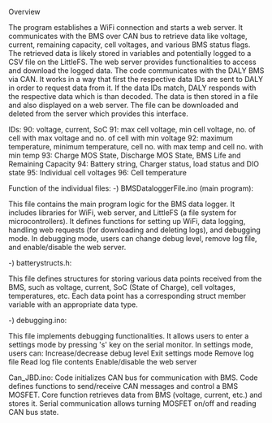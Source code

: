 Overview

The program establishes a WiFi connection and starts a web server. It communicates with the BMS over CAN bus to retrieve data like voltage, current, remaining capacity, cell voltages, and various BMS status flags. The retrieved data is likely stored in variables and potentially logged to a CSV file on the LittleFS. The web server provides functionalities to access and download the logged data.
The code communicates with the DALY BMS via CAN. It works in a way that first the respective data IDs are sent to DALY in order to request data from it. If the data IDs match, DALY responds with the respective data which is than decoded. 
The data is then stored in a file and also displayed on a web server. The file can be downloaded and deleted from the server which provides this interface. 
 
IDs:
90: voltage, current, SoC
91: max cell voltage, min cell voltage, no. of cell with max voltage and no. of cell with min voltage
92: maximum temperature, minimum temperature, cell no. with max temp and cell no. with min temp
93: Charge MOS State, Discharge MOS State, BMS Life and Remaining Capacity
94: Battery string, Charger status, load status and DIO state
95: Individual cell voltages
96: Cell temperature

Function of the individual files:
-) BMSDataloggerFile.ino (main program):

This file contains the main program logic for the BMS data logger.
It includes libraries for WiFi, web server, and LittleFS (a file system for microcontrollers).
It defines functions for setting up WiFi, data logging, handling web requests (for downloading and deleting logs), and debugging mode.
In debugging mode, users can change debug level, remove log file, and enable/disable the web server.


-) batterystructs.h:

This file defines structures for storing various data points received from the BMS, such as voltage, current, SoC (State of Charge), cell voltages, temperatures, etc.
Each data point has a corresponding struct member variable with an appropriate data type.


-) debugging.ino:

This file implements debugging functionalities.
It allows users to enter a settings mode by pressing 's' key on the serial monitor.
In settings mode, users can:
Increase/decrease debug level
Exit settings mode
Remove log file
Read log file contents
Enable/disable the web server


Can_JBD.ino:
Code initializes CAN bus for communication with BMS.
Code defines functions to send/receive CAN messages and control a BMS MOSFET.
Core function retrieves data from BMS (voltage, current, etc.) and stores it.
Serial communication allows turning MOSFET on/off and reading CAN bus state.
